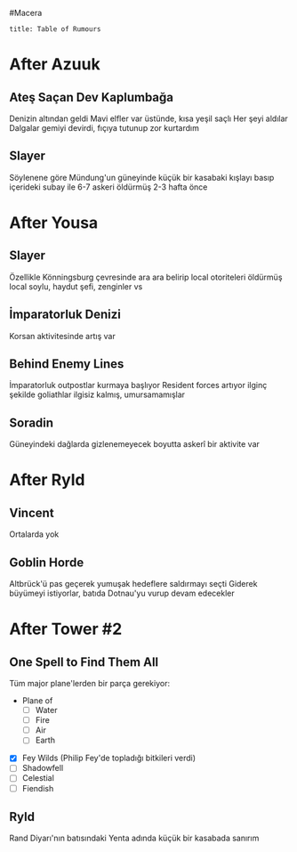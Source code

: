 #Macera 
```toc
title: Table of Rumours
```

# After Azuuk

## Ateş Saçan Dev Kaplumbağa
Denizin altından geldi
Mavi elfler var üstünde, kısa yeşil saçlı
Her şeyi aldılar
Dalgalar gemiyi devirdi, fıçıya tutunup zor kurtardım

## Slayer
Söylenene göre Mündung'un güneyinde küçük bir kasabaki kışlayı basıp içerideki subay ile 6-7 askeri öldürmüş 2-3 hafta önce

# After Yousa

## Slayer
Özellikle Könningsburg çevresinde ara ara belirip local otoriteleri öldürmüş
local soylu, haydut şefi, zenginler vs

## İmparatorluk Denizi
Korsan aktivitesinde artış var

## Behind Enemy Lines
İmparatorluk outpostlar kurmaya başlıyor
Resident forces artıyor
ilginç şekilde goliathlar ilgisiz kalmış, umursamamışlar

## Soradin
Güneyindeki dağlarda gizlenemeyecek boyutta askerî bir aktivite var


# After Ryld
## Vincent
Ortalarda yok

## Goblin Horde
Altbrück'ü pas geçerek yumuşak hedeflere saldırmayı seçti
Giderek büyümeyi istiyorlar, batıda Dotnau'yu vurup devam edecekler

# After Tower #2
## One Spell to Find Them All
Tüm major plane'lerden bir parça gerekiyor:
- Plane of
	- [ ] Water
	- [ ] Fire
	- [ ] Air
	- [ ] Earth
- [x] Fey Wilds (Philip Fey'de topladığı bitkileri verdi)
- [ ] Shadowfell
- [ ] Celestial
- [ ] Fiendish

## Ryld
Rand Diyarı'nın batısındaki Yenta adında küçük bir kasabada sanırım